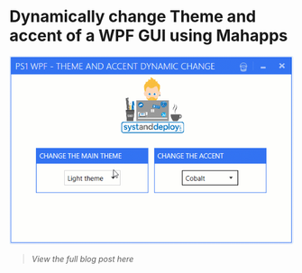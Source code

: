 # Dynamically change Theme and accent of a WPF GUI using Mahapps
![alt text](https://github.com/damienvanrobaeys/PS1_WPF_Mahapps_Theme_Dynamic_Change/blob/master/Sources/GIF/Change_theme_accent_preview.gif)


> *View the full blog post here*


